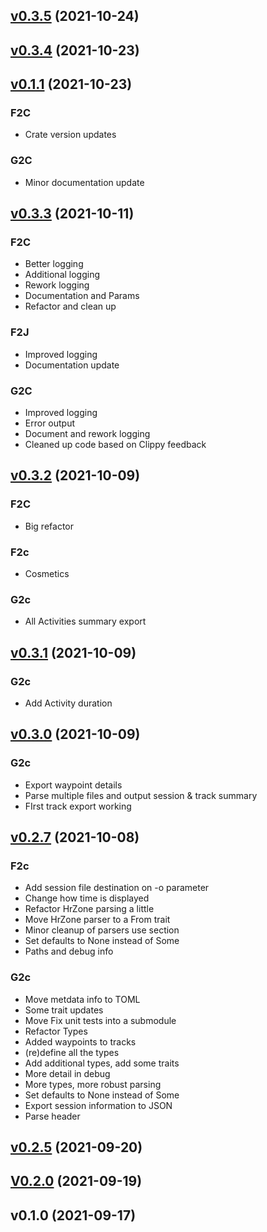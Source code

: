 
<a name="v0.3.5"></a>
## [v0.3.5](https://github.com/evensolberg/firparser/compare/v0.3.4...v0.3.5) (2021-10-24)


<a name="v0.3.4"></a>
## [v0.3.4](https://github.com/evensolberg/firparser/compare/v0.1.1...v0.3.4) (2021-10-23)


<a name="v0.1.1"></a>
## [v0.1.1](https://github.com/evensolberg/firparser/compare/v0.3.3...v0.1.1) (2021-10-23)

### F2C

* Crate version updates

### G2C

* Minor documentation update


<a name="v0.3.3"></a>
## [v0.3.3](https://github.com/evensolberg/firparser/compare/v0.3.2...v0.3.3) (2021-10-11)

### F2C

* Better logging
* Additional logging
* Rework logging
* Documentation and Params
* Refactor and clean up

### F2J

* Improved logging
* Documentation update

### G2C

* Improved logging
* Error output
* Document and rework logging
* Cleaned up code based on Clippy feedback


<a name="v0.3.2"></a>
## [v0.3.2](https://github.com/evensolberg/firparser/compare/v0.3.1...v0.3.2) (2021-10-09)

### F2C

* Big refactor

### F2c

* Cosmetics

### G2c

* All Activities summary export


<a name="v0.3.1"></a>
## [v0.3.1](https://github.com/evensolberg/firparser/compare/v0.3.0...v0.3.1) (2021-10-09)

### G2c

* Add Activity duration


<a name="v0.3.0"></a>
## [v0.3.0](https://github.com/evensolberg/firparser/compare/v0.2.7...v0.3.0) (2021-10-09)

### G2c

* Export waypoint details
* Parse multiple files and output session & track summary
* FIrst track export working


<a name="v0.2.7"></a>
## [v0.2.7](https://github.com/evensolberg/firparser/compare/v0.2.5...v0.2.7) (2021-10-08)

### F2c

* Add session file destination on -o parameter
* Change how time is displayed
* Refactor HrZone parsing a little
* Move HrZone parser to a From trait
* Minor cleanup of parsers use section
* Set defaults to None instead of Some
* Paths and debug info

### G2c

* Move metdata info to TOML
* Some trait updates
* Move Fix unit tests into a submodule
* Refactor Types
* Added waypoints to tracks
* (re)define all the types
* Add additional types, add some traits
* More detail in debug
* More types, more robust parsing
* Set defaults to None instead of Some
* Export session information to JSON
* Parse header


<a name="v0.2.5"></a>
## [v0.2.5](https://github.com/evensolberg/firparser/compare/V0.2.0...v0.2.5) (2021-09-20)


<a name="V0.2.0"></a>
## [V0.2.0](https://github.com/evensolberg/firparser/compare/v0.1.0...V0.2.0) (2021-09-19)


<a name="v0.1.0"></a>
## v0.1.0 (2021-09-17)

